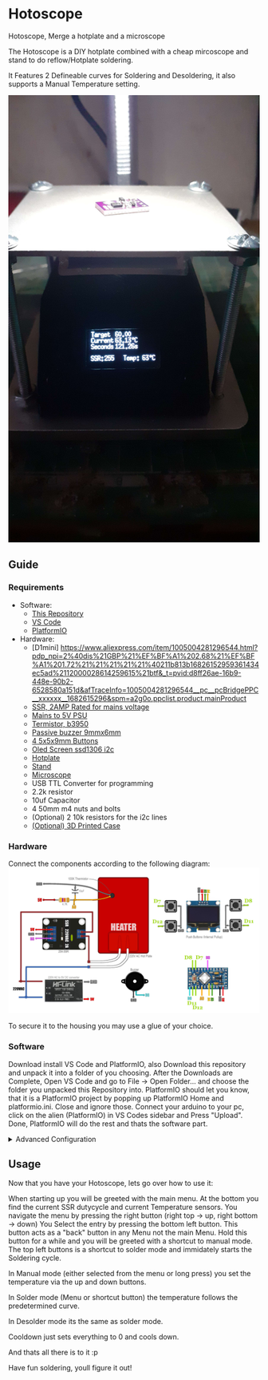 # Hotoscope
Hotoscope, Merge a hotplate and a microscope

The Hotoscope is a DIY hotplate combined with a cheap mircoscope and stand to do reflow/Hotplate soldering.

It Features 2 Defineable curves for Soldering and Desoldering, it also supports a Manual Temperature setting.

![Finished thing](https://raw.githubusercontent.com/GameTec-live/Hotoscope/main/resources/finished.jpg)

## Guide

### Requirements
* Software:
    * [This Repository](https://github.com/GameTec-live/Hotoscope/archive/refs/heads/main.zip)
    * [VS Code](https://code.visualstudio.com/)
    * [PlatformIO](https://platformio.org/install/ide?install=vscode)
* Hardware:
    * [D1mini]
     https://www.aliexpress.com/item/1005004281296544.html?pdp_npi=2%40dis%21GBP%21%EF%BF%A1%202.68%21%EF%BF%A1%201.72%21%21%21%21%21%40211b813b16826152959361434ec5ad%2112000028614259615%21btf&_t=pvid:d8ff26ae-16b9-448e-90b2-6528580a151d&afTraceInfo=1005004281296544__pc__pcBridgePPC__xxxxxx__1682615296&spm=a2g0o.ppclist.product.mainProduct
    * [SSR, 2AMP Rated for mains voltage](aliexpress.com/item/1005004650376762.html?pdp_npi=2%40dis%21GBP%21￡%200.98%21￡%200.69%21%21%21%21%21%40211b613916811404841866479ec512%2112000032063843810%21btf&_t=pvid:782a5978-c6d1-453b-b5dd-098ef49f97f2&afTraceInfo=1005004650376762__pc__pcBridgePPC__xxxxxx__1681140484&spm=a2g0o.ppclist.product.mainProduct)
    * [Mains to 5V PSU](https://www.ebay.co.uk/itm/255861034090?chn=ps&norover=1&mkevt=1&mkrid=710-134428-41853-0&mkcid=2&mkscid=101&itemid=255861034090&targetid=1404115578893&device=c&mktype=pla&googleloc=9045382&poi=&campaignid=17218284410&mkgroupid=142217514411&rlsatarget=pla-1404115578893&abcId=9300867&merchantid=507156551&gclid=CjwKCAjw586hBhBrEiwAQYEnHa10j7ie6Lr-P5FX5cmvnE6lMhkyvXqVWfJETd_cgqhWmba2id9gyhoC67oQAvD_BwE)
    * [Termistor, b3950](https://www.ebay.co.uk/itm/191094757881?var=490279055890)
    * [Passive buzzer 9mmx6mm](https://www.alibaba.com/product-detail/Small-MANORSHI-small-12mm-pitch-6_1600509940899.html?spm=a2700.7724857.0.0.5eb77604znyH4q&s=p)
    * [4 5x5x9mm Buttons](https://www.futureelectronics.com/p/electromechanical--switches--tactile/1-1825910-4-te-connectivity-3151637?loc=2&gclid=CjwKCAjw586hBhBrEiwAQYEnHfQA5l15RXz4ExHQ1LEOUpsWuGnWCzuNjYq9FmcAGPYYVYgsb8T6IhoC5MIQAvD_BwE)
    * [Oled Screen ssd1306 i2c](https://www.ebay.co.uk/itm/191094757881?var=490279055890)
    * [Hotplate](https://www.aliexpress.com/item/1005004388602432.html?pdp_npi=2%40dis%21GBP%21%EF%BF%A1%204.60%21%EF%BF%A1%202.07%21%21%21%21%21%40211b423c16811413812528468e7dda%2112000030335623574%21btf&_t=pvid:e18354bb-ce08-4744-afd5-6f7a5f524432&afTraceInfo=1005004388602432__pc__pcBridgePPC__xxxxxx__1681141381&spm=a2g0o.ppclist.product.mainProduct)
    * [Stand](https://www.aliexpress.com/item/1005003345032593.html?pdp_npi=2%40dis%21GBP%21%EF%BF%A1%209.52%21%EF%BF%A1%206.95%21%21%21%21%21%40211b440316811416319908974ea292%2112000025326513821%21btf&_t=pvid:71ae821b-caed-4ccb-b58d-75416c87dfba&afTraceInfo=1005003345032593__pc__pcBridgePPC__xxxxxx__1681141632&spm=a2g0o.ppclist.product.mainProduct)
    * [Microscope](https://www.aliexpress.com/item/1005005302044086.html?pdp_npi=2%40dis%21GBP%21%EF%BF%A1%2011.36%21%EF%BF%A1%205.45%21%21%21%21%21%40211b440316811416758631636ea292%2112000032551569481%21btf&_t=pvid:14721063-a627-4c5d-8040-eadb4e22b49a&afTraceInfo=1005005302044086__pc__pcBridgePPC__xxxxxx__1681141676&spm=a2g0o.ppclist.product.mainProduct)
    * USB TTL Converter for programming
    * 2.2k resistor
    * 10uf Capacitor
    * 4 50mm m4 nuts and bolts
    * (Optional) 2 10k resistors for the i2c lines
    * [(Optional) 3D Printed Case](https://github.com/GameTec-live/Hotoscope/tree/main/resources)

### Hardware
Connect the components according to the following diagram:
![Wiring Diagram](https://raw.githubusercontent.com/GameTec-live/Hotoscope/main/resources/wring.png)

To secure it to the housing you may use a glue of your choice.

### Software
Download install VS Code and PlatformIO, also Download this repository and unpack it into a folder of you choosing.
After the Downloads are Complete, Open VS Code and go to File -> Open Folder... and choose the folder you unpacked this Repository into.
PlatformIO should let you know, that it is a PlatformIO project by popping up PlatformIO Home and platformio.ini. Close and ignore those.
Connect your arduino to your pc, click on the alien (PlatformIO) in VS Codes sidebar and Press "Upload". Done, PlatformIO will do the rest and thats the software part.
<details>
    <summary>Advanced Configuration</summary>
    Lets say you cant get your hands on a Pro Mini, you can change for what processor PIO builds by modifying lines 11 and 13 in platformio.ini (Refer to PIO Docs for more info)
    Lets say you want to customize your Curves. Open main.cpp and look at lines 18 - 28. Those lines are the solder and desolder curves.
    the left side defines at what second it switches to the next stage, the right side is the temperature in °C.
    Adjust those Curvse according to your needs.

    NOTE: Depending on your Hotplate and Heating Pad you may need to fiddle around with the PID values.
</details>

## Usage
Now that you have your Hotoscope, lets go over how to use it:

When starting up you will be greeted with the main menu. At the bottom you find the current SSR dutycycle and current Temperature sensors.
You navigate the menu by pressing the right button (right top -> up, right bottom -> down)
You Select the entry by pressing the bottom left button. This button acts as a "back" button in any Menu not the main Menu. Hold this button for a while and you will be greeted with a shortcut to manual mode.
The top left buttons is a shortcut to solder mode and immidately starts the Soldering cycle.

In Manual mode (either selected from the menu or long press) you set the temperature via the up and down buttons.

In Solder mode (Menu or shortcut button) the temperature follows the predetermined curve.

In Desolder mode its the same as solder mode.

Cooldown just sets everything to 0 and cools down.

And thats all there is to it :p

Have fun soldering, youll figure it out!